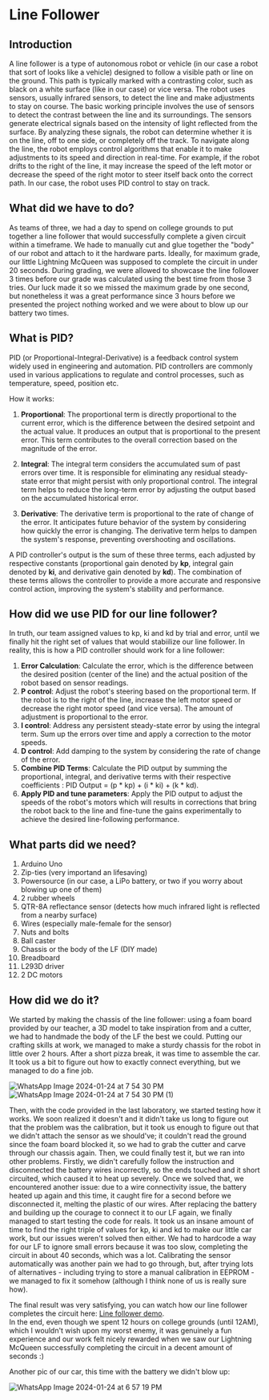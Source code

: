 # Line Follower
## Introduction

A line follower is a type of autonomous robot or vehicle (in our case a robot that sort of looks like a vehicle) designed to follow a visible path or line on the ground. This path is typically marked with a contrasting color, such as black on a white surface (like in our case) or vice versa. The robot uses sensors, usually infrared sensors, to detect the line and make adjustments to stay on course. The basic working principle involves the use of sensors to detect the contrast between the line and its surroundings. The sensors generate electrical signals based on the intensity of light reflected from the surface. By analyzing these signals, the robot can determine whether it is on the line, off to one side, or completely off the track. To navigate along the line, the robot employs control algorithms that enable it to make adjustments to its speed and direction in real-time. For example, if the robot drifts to the right of the line, it may increase the speed of the left motor or decrease the speed of the right motor to steer itself back onto the correct path. In our case, the robot uses PID control to stay on track.

## What did we have to do?

As teams of three, we had a day to spend on college grounds to put together a line follower that would successfully complete a given circuit within a timeframe. We hade to manually cut and glue together the "body" of our robot and attach to it the hardware parts. Ideally, for maximum grade, our little Lightning McQueen was supposed to complete the circuit in under 20 seconds. During grading, we were allowed to showcase the line follower 3 times before our grade was calculated using the best time from those 3 tries. Our luck made it so we missed the maximum grade by one second, but nonetheless it was a great performance since 3 hours before we presented the project nothing worked and we were about to blow up our battery two times.

## What is PID?

PID (or Proportional-Integral-Derivative) is a feedback control system widely used in engineering and automation. PID controllers are commonly used in various applications to regulate and control processes, such as temperature, speed, position etc.

How it works: <br/>

1. **Proportional**: The proportional term is directly proportional to the current error, which is the difference between the desired setpoint and the actual value. It produces an output that is proportional to the present error. This term contributes to the overall correction based on the magnitude of the error. <br/>

2. **Integral**: The integral term considers the accumulated sum of past errors over time. It is responsible for eliminating any residual steady-state error that might persist with only proportional control. The integral term helps to reduce the long-term error by adjusting the output based on the accumulated historical error. <br/>

3. **Derivative**: The derivative term is proportional to the rate of change of the error. It anticipates future behavior of the system by considering how quickly the error is changing. The derivative term helps to dampen the system's response, preventing overshooting and oscillations. <br/>

A PID controller's output is the sum of these three terms, each adjusted by respective constants (proportional gain denoted by **kp**, integral gain denoted by **ki**, and derivative gain denoted by **kd**). The combination of these terms allows the controller to provide a more accurate and responsive control action, improving the system's stability and performance.

## How did we use PID for our line follower?

In truth, our team assigned values to kp, ki and kd by trial and error, until we finally hit the right set of values that would stabiilize our line follower. In reality, this is how a PID controller should work for a line follower: <br/>

1. **Error Calculation**: Calculate the error, which is the difference between the desired position (center of the line) and the actual position of the robot based on sensor readings. <br/>
2. **P control**: Adjust the robot's steering based on the proportional term. If the robot is to the right of the line, increase the left motor speed or decrease the right motor speed (and vice versa). The amount of adjustment is proportional to the error. <br/>
3. **I control**: Address any persistent steady-state error by using the integral term. Sum up the errors over time and apply a correction to the motor speeds. <br/>
4. **D control**: Add damping to the system by considering the rate of change of the error. <br/>
5. **Combine PID Terms**: Calculate the PID output by summing the proportional, integral, and derivative terms with their respective coefficients : PID Output = (p * kp) + (i * ki) + (k * kd). <br/>
6. **Apply PID and tune parameters**: Apply the PID output to adjust the speeds of the robot's motors which will results in corrections that bring the robot back to the line and fine-tune the gains experimentally to achieve the desired line-following performance.

## What parts did we need?

1. Arduino Uno
2. Zip-ties (very importand an lifesaving)
3. Powersource (in our case, a LiPo battery, or two if you worry about blowing up one of them)
4. 2 rubber wheels
5. QTR-8A reflectance sensor (detects how much infrared light is reflected from a nearby surface)
6. Wires (especially male-female for the sensor)
7. Nuts and bolts
8. Ball caster
9. Chassis or the body of the LF (DIY made)
10. Breadboard
11. L293D driver
12. 2 DC motors

## How did we do it?

We started by making the chassis of the line follower: using a foam board provided by our teacher, a 3D model to take inspiration from and a cutter, we had to handmade the body of the LF the best we could. Putting our crafting skills at work, we managed to make a sturdy chassis for the robot in little over 2 hours. After a short pizza break, it was time to assemble the car. It took us a bit to figure out how to exactly connect everything, but we managed to do a fine job.

![WhatsApp Image 2024-01-24 at 7 54 30 PM](https://github.com/slayyyyyyy/Line-Follower/assets/104028747/e831e28d-18b1-4eec-86ee-6d00e78f1f6e)
![WhatsApp Image 2024-01-24 at 7 54 30 PM (1)](https://github.com/slayyyyyyy/Line-Follower/assets/104028747/e3917069-5faa-4ea4-ad73-e3c97a662931)


Then, with the code provided in the last laboratory, we started testing how it works. We soon realized it doesn't and it didn't take us long to figure out that the problem was the calibration, but it took us enough to figure out that we didn't attach the sensor as we should've; it couldn't read the ground since the foam board blocked it, so we had to grab the cutter and carve through our chassis again. Then, we could finally test it, but we ran into other problems. Firstly, we didn't carefully follow the instruction and disconnected the battery wires incorrectly, so the ends touched and it short circuited, which caused it to heat up severely. Once we solved that, we encountered another issue: due to a wire connectivity issue, the battery heated up again and this time, it caught fire for a second before we disconnected it, melting the plastic of our wires. After replacing the battery and building up the courage to connect it to our LF again, we finally managed to start testing the code for reals. It took us an insane amount of time to find the right triple of values for kp, ki and kd to make our little car work, but our issues weren't solved then either. We had to hardcode a way for our LF to ignore small errors because it was too slow, completing the circuit in about 40 seconds, which was a lot. Calibrating the sensor automatically was another pain we had to go through, but, after trying lots of alternatives - including trying to store a manual calibration in EEPROM - we managed to fix it somehow (although I think none of us is really sure how).

The final result was very satisfying, you can watch how our line follower completes the circuit here: [Line follower demo](https://youtu.be/rWC1NJsf9Xo?si=Wls2Za_svRO9_MNe). <br/>
In the end, even though we spent 12 hours on college grounds (until 12AM), which I wouldn't wish upon my worst enemy, it was genuinely a fun experience and our work felt nicely rewarded when we saw our Lightning McQueen successfully completing the circuit in a decent amount of seconds :) <br/>

Another pic of our car, this time with the battery we didn't blow up:

![WhatsApp Image 2024-01-24 at 6 57 19 PM](https://github.com/slayyyyyyy/Line-Follower/assets/104028747/cbf2b33e-4daa-4e27-b280-cb11c8f45c11)

